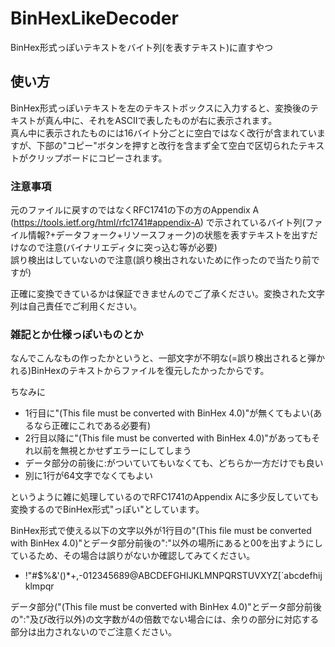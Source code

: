 # BinHexLikeDecoder
BinHex形式っぽいテキストをバイト列(を表すテキスト)に直すやつ

## 使い方
BinHex形式っぽいテキストを左のテキストボックスに入力すると、変換後のテキストが真ん中に、それをASCIIで表したものが右に表示されます。<br>
真ん中に表示されたものには16バイト分ごとに空白ではなく改行が含まれていますが、下部の"コピー"ボタンを押すと改行を含まず全て空白で区切られたテキストがクリップボードにコピーされます。

### 注意事項
元のファイルに戻すのではなくRFC1741の下の方のAppendix A (https://tools.ietf.org/html/rfc1741#appendix-A) で示されているバイト列(ファイル情報?+データフォーク+リソースフォーク)の状態を表すテキストを出すだけなので注意(バイナリエディタに突っ込む等が必要)<br>
誤り検出はしていないので注意(誤り検出されないために作ったので当たり前ですが)

正確に変換できているかは保証できませんのでご了承ください。変換された文字列は自己責任でご利用ください。


### 雑記とか仕様っぽいものとか
なんでこんなもの作ったかというと、一部文字が不明な(=誤り検出されると弾かれる)BinHexのテキストからファイルを復元したかったからです。

ちなみに
* 1行目に"(This file must be converted with BinHex 4.0)"が無くてもよい(あるなら正確にこれである必要有)
* 2行目以降に"(This file must be converted with BinHex 4.0)"があってもそれ以前を無視とかせずエラーにしてしまう
* データ部分の前後に:がついていてもいなくても、どちらか一方だけでも良い
* 別に1行が64文字でなくてもよい

というように雑に処理しているのでRFC1741のAppendix Aに多少反していても変換するのでBinHex形式"っぽい"としています。

BinHex形式で使える以下の文字以外が1行目の"(This file must be converted with BinHex 4.0)"とデータ部分前後の":"以外の場所にあると00を出すようにしているため、その場合は誤りがないか確認してみてください。
* !"#$%&'()*+,-012345689@ABCDEFGHIJKLMNPQRSTUVXYZ[`abcdefhijklmpqr

データ部分("(This file must be converted with BinHex 4.0)"とデータ部分前後の":"及び改行以外)の文字数が4の倍数でない場合には、余りの部分に対応する部分は出力されないのでご注意ください。
